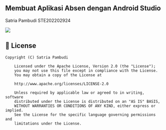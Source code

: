 ## Membuat Aplikasi Absen dengan Android Studio

Satria Pambudi STE202202924

<img src="/Users/mac/Documents/Downloads/WhatsApp Image 2024-07-13 at 22.53.28.jpeg" style="max-width:100%;">

## 📄 License

```
Copyright (C) Satria Pambudi

    Licensed under the Apache License, Version 2.0 (the "License");
    you may not use this file except in compliance with the License.
    You may obtain a copy of the License at

    http://www.apache.org/licenses/LICENSE-2.0

    Unless required by applicable law or agreed to in writing, software
    distributed under the License is distributed on an "AS IS" BASIS,
    WITHOUT WARRANTIES OR CONDITIONS OF ANY KIND, either express or implied.
    See the License for the specific language governing permissions and
    limitations under the License.

```

